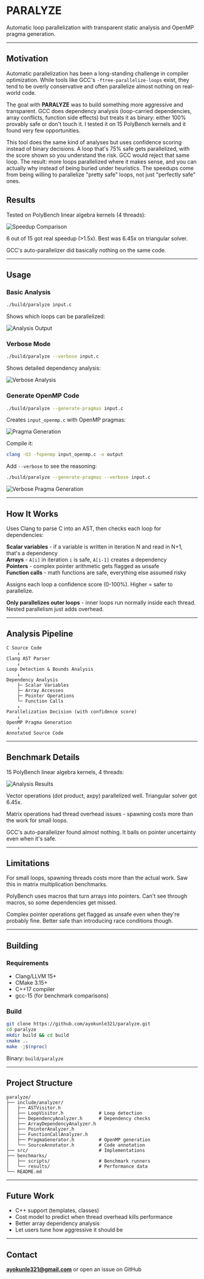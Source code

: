 # PARALYZE

Automatic loop parallelization with transparent static analysis and OpenMP pragma generation.

---

## Motivation

Automatic parallelization has been a long-standing challenge in compiler optimization. While tools like GCC's `-ftree-parallelize-loops` exist, they tend to be overly conservative and often parallelize almost nothing on real-world code.

The goal with **PARALYZE** was to build something more aggressive and transparent. GCC does dependency analysis (loop-carried dependencies, array conflicts, function side effects) but treats it as binary: either 100% provably safe or don't touch it. I tested it on 15 PolyBench kernels and it found very few opportunities.

This tool does the same kind of analyses but uses confidence scoring instead of binary decisions. A loop that's 75% safe gets parallelized, with the score shown so you understand the risk. GCC would reject that same loop. The result: more loops parallelized where it makes sense, and you can actually why instead of being buried under heuristics. The speedups come from being willing to parallelize "pretty safe" loops, not just "perfectly safe" ones.

## Results

Tested on PolyBench linear algebra kernels (4 threads):

![Speedup Comparison](benchmarks/results/speedup_comparison.png)

6 out of 15 got real speedup (>1.5x). Best was 6.45x on triangular solver.

GCC's auto-parallelizer did basically nothing on the same code.

---

## Usage

### Basic Analysis

```bash
./build/paralyze input.c
```

Shows which loops can be parallelized:

![Analysis Output](docs/images/analysis.png)

### Verbose Mode

```bash
./build/paralyze --verbose input.c
```

Shows detailed dependency analysis:

![Verbose Analysis](docs/images/analysis_verbose.png)

### Generate OpenMP Code

```bash
./build/paralyze --generate-pragmas input.c
```

Creates `input_openmp.c` with OpenMP pragmas:

![Pragma Generation](docs/images/pragma_gen.png)

Compile it:
```bash
clang -O3 -fopenmp input_openmp.c -o output
```

Add `--verbose` to see the reasoning:
```bash
./build/paralyze --generate-pragmas --verbose input.c
```

![Verbose Pragma Generation](docs/images/pragma_gen_verbose.png)

---

## How It Works

Uses Clang to parse C into an AST, then checks each loop for dependencies:

**Scalar variables** - if a variable is written in iteration N and read in N+1, that's a dependency  
**Arrays** - `A[i]` in iteration `i` is safe, `A[i-1]` creates a dependency  
**Pointers** - complex pointer arithmetic gets flagged as unsafe  
**Function calls** - math functions are safe, everything else assumed risky

Assigns each loop a confidence score (0-100%). Higher = safer to parallelize.

**Only parallelizes outer loops** - inner loops run normally inside each thread. Nested parallelism just adds overhead.

---

## Analysis Pipeline

```
C Source Code
    ↓
Clang AST Parser
    ↓
Loop Detection & Bounds Analysis
    ↓
Dependency Analysis
    ├─ Scalar Variables
    ├─ Array Accesses
    ├─ Pointer Operations
    └─ Function Calls
    ↓
Parallelization Decision (with confidence score)
    ↓
OpenMP Pragma Generation
    ↓
Annotated Source Code
```

---

## Benchmark Details

15 PolyBench linear algebra kernels, 4 threads:

![Analysis Results](docs/images/results_analysis.png)

Vector operations (dot product, axpy) parallelized well. Triangular solver got 6.45x.

Matrix operations had thread overhead issues - spawning costs more than the work for small loops.

GCC's auto-parallelizer found almost nothing. It bails on pointer uncertainty even when it's safe.

---

## Limitations

For small loops, spawning threads costs more than the actual work. Saw this in matrix multiplication benchmarks.

PolyBench uses macros that turn arrays into pointers. Can't see through macros, so some dependencies get missed.

Complex pointer operations get flagged as unsafe even when they're probably fine. Better safe than introducing race conditions though.

---

## Building

### Requirements
- Clang/LLVM 15+
- CMake 3.15+
- C++17 compiler
- gcc-15 (for benchmark comparisons)

### Build

```bash
git clone https://github.com/ayokunle321/paralyze.git
cd paralyze
mkdir build && cd build
cmake ..
make -j$(nproc)
```

Binary: `build/paralyze`

---

## Project Structure

```
paralyze/
├── include/analyzer/
│   ├── ASTVisitor.h              
│   ├── LoopVisitor.h             # Loop detection
│   ├── DependencyAnalyzer.h      # Dependency checks
│   ├── ArrayDependencyAnalyzer.h
│   ├── PointerAnalyzer.h
│   ├── FunctionCallAnalyzer.h
│   ├── PragmaGenerator.h         # OpenMP generation
│   └── SourceAnnotator.h         # Code annotation
├── src/                          # Implementations
├── benchmarks/
│   ├── scripts/                  # Benchmark runners
│   └── results/                  # Performance data
└── README.md
```

---

## Future Work

- C++ support (templates, classes)
- Cost model to predict when thread overhead kills performance
- Better array dependency analysis
- Let users tune how aggressive it should be

---

## Contact

**ayokunle321@gmail.com** or open an issue on GitHub
